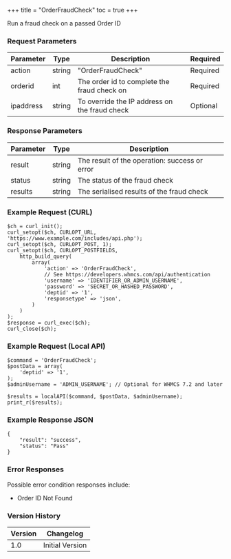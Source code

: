 +++
title = "OrderFraudCheck"
toc = true
+++

Run a fraud check on a passed Order ID

### Request Parameters

| Parameter | Type | Description | Required |
| --------- | ---- | ----------- | -------- |
| action | string | "OrderFraudCheck" | Required |
| orderid | int | The order id to complete the fraud check on | Required |
| ipaddress | string | To override the IP address on the fraud check | Optional |

### Response Parameters

| Parameter | Type | Description |
| --------- | ---- | ----------- |
| result | string | The result of the operation: success or error |
| status | string | The status of the fraud check |
| results | string | The serialised results of the fraud check |


### Example Request (CURL)

```
$ch = curl_init();
curl_setopt($ch, CURLOPT_URL, 'https://www.example.com/includes/api.php');
curl_setopt($ch, CURLOPT_POST, 1);
curl_setopt($ch, CURLOPT_POSTFIELDS,
    http_build_query(
        array(
            'action' => 'OrderFraudCheck',
            // See https://developers.whmcs.com/api/authentication
            'username' => 'IDENTIFIER_OR_ADMIN_USERNAME',
            'password' => 'SECRET_OR_HASHED_PASSWORD',
            'deptid' => '1',
            'responsetype' => 'json',
        )
    )
);
$response = curl_exec($ch);
curl_close($ch);
```


### Example Request (Local API)

```
$command = 'OrderFraudCheck';
$postData = array(
    'deptid' => '1',
);
$adminUsername = 'ADMIN_USERNAME'; // Optional for WHMCS 7.2 and later

$results = localAPI($command, $postData, $adminUsername);
print_r($results);
```


### Example Response JSON

```
{
    "result": "success",
    "status": "Pass"
}
```


### Error Responses

Possible error condition responses include:

* Order ID Not Found


### Version History

| Version | Changelog |
| ------- | --------- |
| 1.0 | Initial Version |
